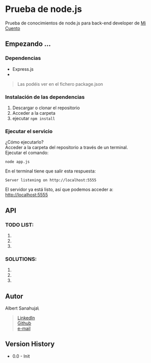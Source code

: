 # Prueba de node.js
Prueba de conocimientos de node.js para back-end developer de [Mi Cuento](http://micuento.com)
## Empezando ...
### Dependencias
* Express.js
* 
> Las podéis ver en el fichero package.json
### Instalación de las dependencias
1. Descargar o clonar el repositorio
2. Acceder a la carpeta
3. ejecutar `npm install`
### Ejecutar el servicio
¿Cómo ejecutarlo?\
Acceder a la carpeta del repositorio a través de un terminal.\
Ejecutar el comando:
```
node app.js
```
En el terminal tiene que salir esta respuesta:
```
Server listening on http://localhost:5555
```
El servidor ya está listo, así que podemos acceder a:\
<http://localhost:5555>

## API
### TODO LIST:
1.
2.
3.


### SOLUTIONS:
1.
2.
3.


## Autor
Albert Sanahuja\
> [LinkedIn](https://www.linkedin.com/in/albertsanahuja/)\
[Github](https://github.com/asanahuja)\
[e-mail](mailto://sanahuja.albert@gmail.com)
## Version History
* 0.0 - Init
